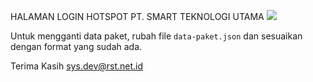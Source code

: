 HALAMAN LOGIN HOTSPOT PT. SMART TEKNOLOGI UTAMA
<img src="assets/logo-rstnet.png"/>

Untuk mengganti data paket, rubah file `data-paket.json` dan sesuaikan dengan format yang sudah ada.

Terima Kasih
sys.dev@rst.net.id
